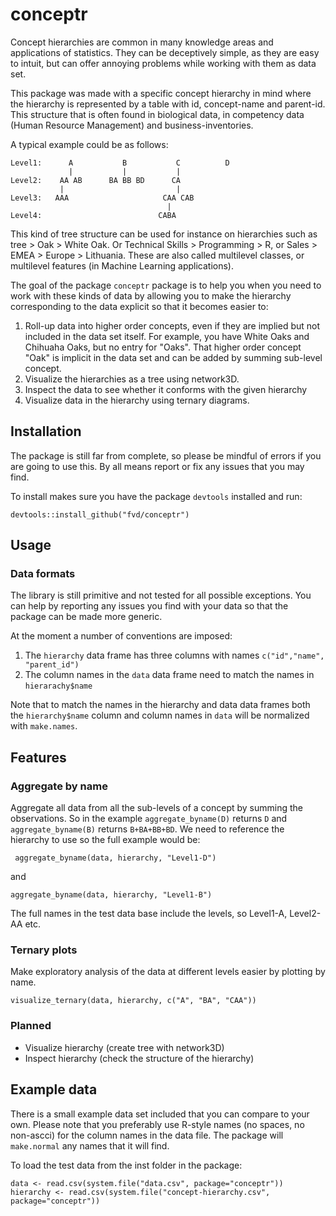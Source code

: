 # conceptr
Concept hierarchies are common in many knowledge areas and applications of
statistics. They can be deceptively simple, as they are easy to intuit, but can
offer annoying problems while working with them as data set. 

This package was made with a specific concept hierarchy in mind where the
hierarchy is represented by a table with id, concept-name and parent-id. This
structure that is often found in biological data, in competency data (Human 
Resource Management) and business-inventories. 

A typical example could be as follows:

    Level1:      A           B           C          D
                 |           |           |     
    Level2:    AA AB      BA BB BD      CA    
               |                         |
    Level3:   AAA                     CAA CAB
                                       |
    Level4:                          CABA

This kind of tree structure can be used for instance on hierarchies such as
tree > Oak > White Oak. Or Technical Skills > Programming > R, or Sales > EMEA > 
Europe > Lithuania. These are also called multilevel classes, or multilevel
features (in Machine Learning applications). 

The goal of the package `conceptr` package is to help you when you need to work
with these kinds of data by allowing you to make the hierarchy corresponding to
the data explicit so that it becomes easier to:

1. Roll-up data into higher order concepts, even if they are implied but not
   included in the data set itself. For example, you have White Oaks and
   Chihuaha Oaks, but no entry for "Oaks". That higher order concept "Oak" is
   implicit in the data set and can be added by summing sub-level concept.
2. Visualize the hierarchies as a tree using network3D.
3. Inspect the data to see whether it conforms with the given hierarchy
4. Visualize data in the hierarchy using ternary diagrams.

## Installation
The package is still far from complete, so please be mindful of errors if you
are going to use this. By all means report or fix any issues that you may find.

To install makes sure you have the package `devtools` installed and run:

    devtools::install_github("fvd/conceptr")

## Usage
### Data formats
The library is still primitive and not tested for all possible exceptions. You
can help by reporting any issues you find with your data so that the package
can be made more generic.

At the moment a number of conventions are imposed:

1. The `hierarchy` data frame has three columns with names `c("id","name",
   "parent_id")`
1. The column names in the `data` data frame need to match the names in
   `hierarachy$name` 

Note that to match the names in the hierarchy and data data frames both the
`hierarchy$name` column and column names in `data` will be normalized with
`make.names`.

## Features
### Aggregate by name
Aggregate all data from all the sub-levels of a concept by summing the
observations. So in the example `aggregate_byname(D)` returns `D` and
`aggregate_byname(B)` returns `B+BA+BB+BD`. We need to reference the hierarchy
to use so the full example would be:

     aggregate_byname(data, hierarchy, "Level1-D")
 
and

    aggregate_byname(data, hierarchy, "Level1-B")

The full names in the test data base include the levels, so Level1-A, Level2-AA
etc.

### Ternary plots
Make exploratory analysis of the data at different levels easier by plotting by
name. 

    visualize_ternary(data, hierarchy, c("A", "BA", "CAA"))
 
### Planned 

* Visualize hierarchy (create tree with network3D)
* Inspect hierarchy (check the structure of the hierarchy)

## Example data
There is a small example data set included that you can compare to your own.
Please note that you preferably use R-style names (no spaces, no non-ascci) for
the column names in the data file. The package will `make.normal` any names
that it will find.

To load the test data from the inst folder in the package:

    data <- read.csv(system.file("data.csv", package="conceptr"))
    hierarchy <- read.csv(system.file("concept-hierarchy.csv", package="conceptr"))
 
